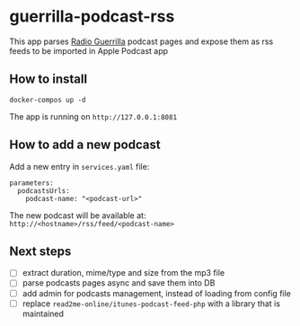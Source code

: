 # guerrilla-podcast-rss

This app parses [Radio Guerrilla](https://www.guerrillaradio.ro/podcast/) podcast pages and expose them as rss feeds to be imported in Apple Podcast app

## How to install
```shell
docker-compos up -d
```

The app is running on `http://127.0.0.1:8081`

## How to add a new podcast
Add a new entry in `services.yaml` file:
```shell
parameters:
  podcastsUrls:
    podcast-name: "<podcast-url>"
```

The new podcast will be available at: `http://<hostname>/rss/feed/<podcast-name>`

## Next steps
* [ ] extract duration, mime/type and size from the mp3 file
* [ ] parse podcasts pages async and save them into DB
* [ ] add admin for podcasts management, instead of loading from config file
* [ ] replace `read2me-online/itunes-podcast-feed-php` with a library that is maintained